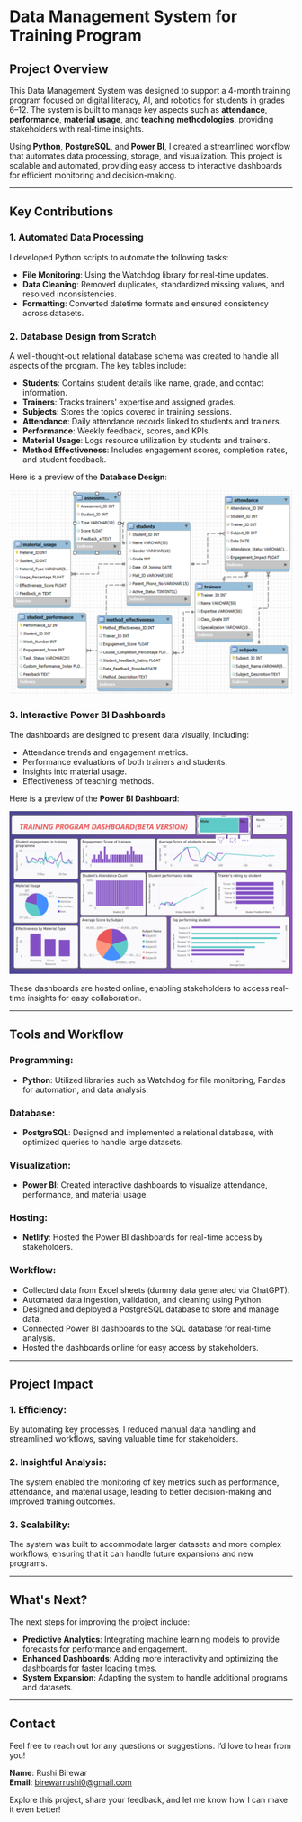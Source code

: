# Data Management System for Training Program

## Project Overview

This Data Management System was designed to support a 4-month training program focused on digital literacy, AI, and robotics for students in grades 6–12. The system is built to manage key aspects such as **attendance**, **performance**, **material usage**, and **teaching methodologies**, providing stakeholders with real-time insights.

Using **Python**, **PostgreSQL**, and **Power BI**, I created a streamlined workflow that automates data processing, storage, and visualization. This project is scalable and automated, providing easy access to interactive dashboards for efficient monitoring and decision-making.

---

## Key Contributions

### 1. **Automated Data Processing**
I developed Python scripts to automate the following tasks:
- **File Monitoring**: Using the Watchdog library for real-time updates.
- **Data Cleaning**: Removed duplicates, standardized missing values, and resolved inconsistencies.
- **Formatting**: Converted datetime formats and ensured consistency across datasets.

### 2. **Database Design from Scratch**
A well-thought-out relational database schema was created to handle all aspects of the program. The key tables include:
- **Students**: Contains student details like name, grade, and contact information.
- **Trainers**: Tracks trainers' expertise and assigned grades.
- **Subjects**: Stores the topics covered in training sessions.
- **Attendance**: Daily attendance records linked to students and trainers.
- **Performance**: Weekly feedback, scores, and KPIs.
- **Material Usage**: Logs resource utilization by students and trainers.
- **Method Effectiveness**: Includes engagement scores, completion rates, and student feedback.

Here is a preview of the **Database Design**:

![Database Design](img/Design_of_database.png)

### 3. **Interactive Power BI Dashboards**
The dashboards are designed to present data visually, including:
- Attendance trends and engagement metrics.
- Performance evaluations of both trainers and students.
- Insights into material usage.
- Effectiveness of teaching methods.

Here is a preview of the **Power BI Dashboard**:

![Power BI Dashboard](img/TP_dashboard(beta).png)

These dashboards are hosted online, enabling stakeholders to access real-time insights for easy collaboration.

---

## Tools and Workflow

### Programming:
- **Python**: Utilized libraries such as Watchdog for file monitoring, Pandas for automation, and data analysis.
  
### Database:
- **PostgreSQL**: Designed and implemented a relational database, with optimized queries to handle large datasets.

### Visualization:
- **Power BI**: Created interactive dashboards to visualize attendance, performance, and material usage.

### Hosting:
- **Netlify**: Hosted the Power BI dashboards for real-time access by stakeholders.

### Workflow:
- Collected data from Excel sheets (dummy data generated via ChatGPT).
- Automated data ingestion, validation, and cleaning using Python.
- Designed and deployed a PostgreSQL database to store and manage data.
- Connected Power BI dashboards to the SQL database for real-time analysis.
- Hosted the dashboards online for easy access by stakeholders.

---

## Project Impact

### 1. **Efficiency**:
By automating key processes, I reduced manual data handling and streamlined workflows, saving valuable time for stakeholders.

### 2. **Insightful Analysis**:
The system enabled the monitoring of key metrics such as performance, attendance, and material usage, leading to better decision-making and improved training outcomes.

### 3. **Scalability**:
The system was built to accommodate larger datasets and more complex workflows, ensuring that it can handle future expansions and new programs.

---

## What's Next?

The next steps for improving the project include:
- **Predictive Analytics**: Integrating machine learning models to provide forecasts for performance and engagement.
- **Enhanced Dashboards**: Adding more interactivity and optimizing the dashboards for faster loading times.
- **System Expansion**: Adapting the system to handle additional programs and datasets.

---

## Contact

Feel free to reach out for any questions or suggestions. I’d love to hear from you!

**Name**: Rushi Birewar  
**Email**: birewarrushi0@gmail.com  

Explore this project, share your feedback, and let me know how I can make it even better!

